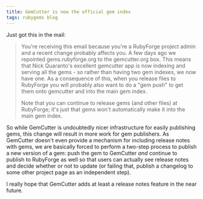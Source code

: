 ```yaml
---
title: GemCutter is now the official gem index
tags: rubygems blog
---
```


Just got this in the mail:

> You're receiving this email because you're a RubyForge project admin and a recent change probably affects you. A few days ago we repointed gems.rubyforge.org to the gemcutter.org box. This means that Nick Quaranto's excellent gemcutter app is now indexing and serving all the gems - so rather than having two gem indexes, we now have one. As a consequence of this, when you release files to RubyForge you will probably also want to do a "gem push" to get them onto gemcutter and into the main gem index.
>
> Note that you can continue to release gems (and other files) at RubyForge; it's just that gems won't automatically make it into the main gem index.

So while GemCutter is undoubtedly nicer infrastructure for easily publishing gems, this change will result in more work for gem publishers. As GemCutter doesn't even provide a mechanism for including release notes with gems, we are basically forced to perform a two-step process to publish a new version of a gem: push the gem to GemCutter *and* continue to publish to RubyForge as well so that users can actually see release notes and decide whether or not to update (or failing that, publish a changelog to some other project page as an independent step).

I really hope that GemCutter adds at least a release notes feature in the near future.
